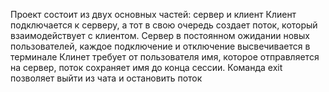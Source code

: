 Проект состоит из двух основных частей: сервер и клиент
Клиент подключается к серверу, а тот в свою очередь создает поток, который взаимодействует с клиентом.
Сервер в постоянном ожидании новых пользователей, каждое подключение и отключение высвечивается в терминале
Клинет требует от пользователя имя, которое отправляется на сервер, поток сохраняет имя до конца сессии.
Команда exit позволяет выйти из чата и остановить поток
